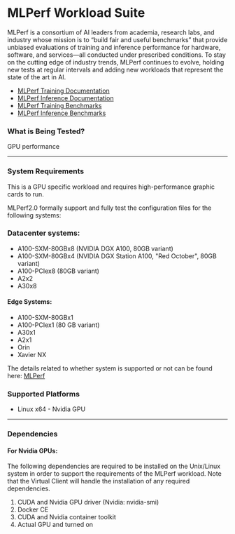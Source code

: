 ﻿# MLPerf Workload Suite
MLPerf is a consortium of AI leaders from academia, research labs, and industry whose mission is to “build fair and useful benchmarks” that provide unbiased evaluations of training and inference performance for hardware, software, and services—all conducted under prescribed conditions. To stay on the cutting edge of industry trends, MLPerf continues to evolve, holding new tests at regular intervals and adding new workloads that represent the state of the art in AI.
* [MLPerf Training Documentation](https://github.com/mlcommons/training_results_v2.0/blob/main/MLPerf%E2%84%A2%20Training%20v2.0%20Results%20Discussion.pdf)  
* [MLPerf Inference Documentation](https://github.com/mlcommons/inference_results_v2.0)  
* [MLPerf Training Benchmarks](https://github.com/mlcommons/training_results_v2.0/tree/main/NVIDIA/benchmarks)
* [MLPerf Inference Benchmarks](https://github.com/mlcommons/inference_results_v2.0/tree/master/closed/NVIDIA)

### What is Being Tested?
GPU performance

---
### System Requirements
This is a GPU specific workload and requires high-performance graphic cards to run. 

MLPerf2.0 formally support and fully test the configuration files for the following systems:

### Datacenter systems:

* A100-SXM-80GBx8 (NVIDIA DGX A100, 80GB variant)
* A100-SXM-80GBx4 (NVIDIA DGX Station A100, "Red October", 80GB variant)
* A100-PCIex8 (80GB variant)
* A2x2
* A30x8


#### Edge Systems:

* A100-SXM-80GBx1
* A100-PCIex1 (80 GB variant)
* A30x1
* A2x1
* Orin
* Xavier NX


The details related to whether system is supported or not can be found here: [MLPerf](https://github.com/mlcommons/inference_results_v2.0/tree/master/closed/NVIDIA)

### Supported Platforms
* Linux x64 - Nvidia GPU

---
### Dependencies

#### For Nvidia GPUs:
The following dependencies are required to be installed on the Unix/Linux system in order to support the requirements
of the MLPerf workload. Note that the Virtual Client will handle the installation of any required dependencies.
1. CUDA and Nvidia GPU driver (Nvidia: nvidia-smi)
2. Docker CE
3. CUDA and Nvidia container toolkit
4. Actual GPU and turned on
